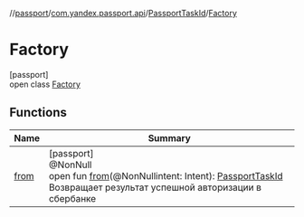 //[passport](../../../../index.md)/[com.yandex.passport.api](../../index.md)/[PassportTaskId](../index.md)/[Factory](index.md)

# Factory

[passport]\
open class [Factory](index.md)

## Functions

| Name | Summary |
|---|---|
| [from](from.md) | [passport]<br>@NonNull<br>open fun [from](from.md)(@NonNullintent: Intent): [PassportTaskId](../index.md)<br>Возвращает результат успешной авторизации в сбербанке |
